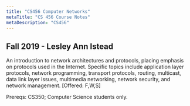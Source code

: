 ```yaml
---
title: "CS456 Computer Networks"
metaTitle: "CS 456 Course Notes"
metaDescription: "CS456"
---
```

 Fall 2019 - Lesley Ann Istead
---
An introduction to network architectures and protocols, placing emphasis on protocols used in the Internet. Specific topics include application layer protocols, network programming, transport protocols, routing, multicast, data link layer issues, multimedia networking, network security, and network management. [Offered: F,W,S]

Prereqs: CS350; Computer Science students only.